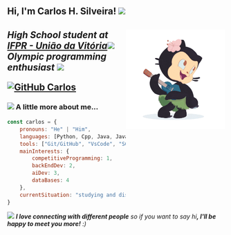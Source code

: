 <h2>Hi, I'm Carlos H. Silveira! <img src="https://media1.giphy.com/media/v1.Y2lkPTc5MGI3NjExd2phNnF4MDdqa3F5Nnpnb3g4bHlkdXd3YjAwbHBhNmk5eGNrbTY2ZyZlcD12MV9pbnRlcm5hbF9naWZfYnlfaWQmY3Q9cw/kuWN0iF9BLQKk/giphy.webp" width="40"><h2>
<img align='right' src="https://raw.githubusercontent.com/themagicalmammal/themagicalmammal/master/images/octocat/6.gif" width="230">

<p><em>High School student at <a href="https://ifpr.edu.br/uniao-da-vitoria/">IFPR - União da Vitória</a><img src="https://media2.giphy.com/media/v1.Y2lkPTc5MGI3NjExemRtOWpjY2Fvc2F6cGk5eW9rem94NXFyN3I4ZXc0dmdwdXA1NDdhbSZlcD12MV9pbnRlcm5hbF9naWZfYnlfaWQmY3Q9cw/kwMYCO91dwsrI3pWN9/giphy.webp" width="30">
</br> Olympic programming enthusiast <img src="https://media0.giphy.com/media/v1.Y2lkPTc5MGI3NjExeWZ2M3phN3dxdTBkbHo0aHNyem1ncWtjZDkxdXZkMTlzZXF5aHFjNSZlcD12MV9pbnRlcm5hbF9naWZfYnlfaWQmY3Q9cw/27wc7vMWPvvJC/giphy.webp" width="25">
</em></p>

[![GitHub Carlos](https://img.shields.io/github/followers/crlshs?label=follow-me!&style=social)](https://github.com/crlshs)

### <img src="https://media2.giphy.com/media/v1.Y2lkPTc5MGI3NjExcGdmaWRvYWU3bmM0M2dqeDJod2NlZDN6ZDJzcGJrc3oyb2J3bDh3aSZlcD12MV9pbnRlcm5hbF9naWZfYnlfaWQmY3Q9cw/RLS73NJaJdDqM/200.webp" width="40"> A little more about me...

```javascript
const carlos = {
    pronouns: "He" | "Him",
    languages: [Python, Cpp, Java, Javascript, Html, Css],
    tools: ["Git/GitHub", "VsCode", "SQL/MySQL", "CMD/Powershell", "Linux/Windows"],
    mainInterests: {
        competitiveProgramming: 1,
        backEndDev: 2,
        aiDev: 3,
        dataBases: 4
    },
    currentSituation: "studying and discovering a lot about programming!"
}
```

<img src="https://media1.giphy.com/media/v1.Y2lkPTc5MGI3NjExajZwN3dpZ290M3V3Yzh5cTFnanFkNjY3c3E4OHF1M3djbWFyeWZhdyZlcD12MV9pbnRlcm5hbF9naWZfYnlfaWQmY3Q9cw/5PbkfMTfBM2x2aKKcC/giphy.webp" width="60"> <em><b>I love connecting with different people</b> so if you want to say hi<b>, I'll be happy to meet you more!</b> :)</em>
